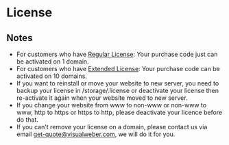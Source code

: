 # License

## Notes
- For customers who have [Regular License](https://codecanyon.net/licenses/terms/regular): Your purchase code just can be activated on 1 domain.
- For customers who have [Extended License](https://codecanyon.net/licenses/terms/extended): Your purchase code can be activated on 10 domains.
- If you want to reinstall or move your website to new server, you need to backup your license in /storage/.license or deactivate 
your license then re-activate it again when your website moved to new server. 
- If you change your website from www to non-www or non-www to www, http to https or https to http, please deactivate your licence before do that.
- If you can't remove your license on a domain, please contact us via email get-quote@visualweber.com, we will do it for you.